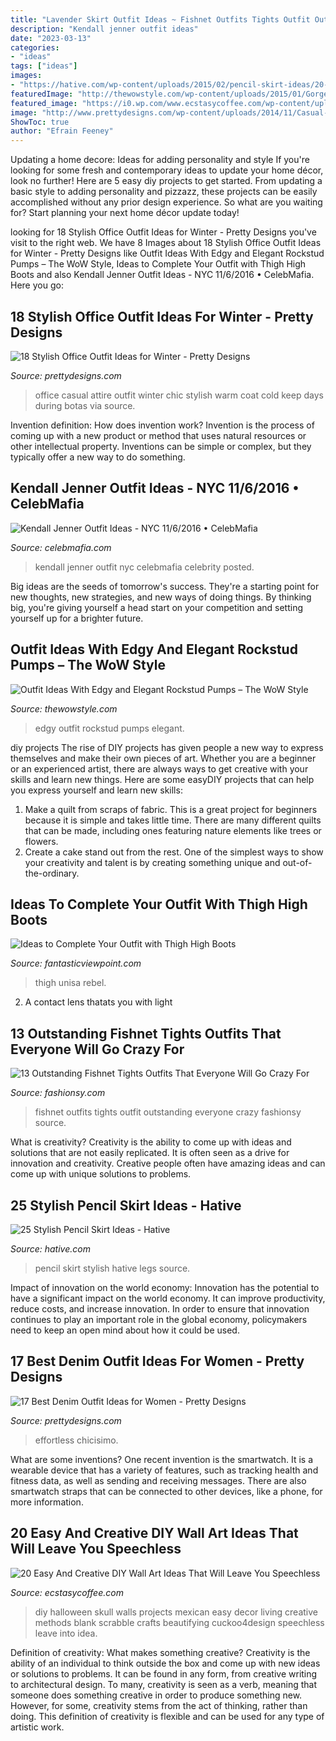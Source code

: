 ```yaml
---
title: "Lavender Skirt Outfit Ideas ~ Fishnet Outfits Tights Outfit Outstanding Everyone Crazy Fashionsy Source"
description: "Kendall jenner outfit ideas"
date: "2023-03-13"
categories:
- "ideas"
tags: ["ideas"]
images:
- "https://hative.com/wp-content/uploads/2015/02/pencil-skirt-ideas/20-stylish-pencil-skirt-ideas.jpg"
featuredImage: "http://thewowstyle.com/wp-content/uploads/2015/01/Gorgeous-Edgy-Look..jpg"
featured_image: "https://i0.wp.com/www.ecstasycoffee.com/wp-content/uploads/2016/09/DIY-skull-wall-art.jpg"
image: "http://www.prettydesigns.com/wp-content/uploads/2014/11/Casual-Chic-Office-Attire.jpg"
ShowToc: true
author: "Efrain Feeney"
---
```



Updating a home decore: Ideas for adding personality and style
If you're looking for some fresh and contemporary ideas to update your home décor, look no further! Here are 5 easy diy projects to get started. From updating a basic style to adding personality and pizzazz, these projects can be easily accomplished without any prior design experience. So what are you waiting for? Start planning your next home décor update today!

	

		
looking for 18 Stylish Office Outfit Ideas for Winter - Pretty Designs you've visit to the right web. We have 8 Images about 18 Stylish Office Outfit Ideas for Winter - Pretty Designs like Outfit Ideas With Edgy and Elegant Rockstud Pumps – The WoW Style, Ideas to Complete Your Outfit with Thigh High Boots and also Kendall Jenner Outfit Ideas - NYC 11/6/2016 • CelebMafia. Here you go:
		
    
## 18 Stylish Office Outfit Ideas For Winter - Pretty Designs

<img loading=lazy src="http://www.prettydesigns.com/wp-content/uploads/2014/11/Casual-Chic-Office-Attire.jpg" onerror="this.onerror=null;this.src='https://tse2.mm.bing.net/th?id=OIP.cabFuytA7dGgmt2omhOHNgHaK2&amp;pid=15.1';" alt="18 Stylish Office Outfit Ideas for Winter - Pretty Designs">

_Source: prettydesigns.com_

>office casual attire outfit winter chic stylish warm coat cold keep days during botas via source. 

	

Invention definition: How does invention work?
Invention is the process of coming up with a new product or method that uses natural resources or other intellectual property. Inventions can be simple or complex, but they typically offer a new way to do something.

    
## Kendall Jenner Outfit Ideas - NYC 11/6/2016 • CelebMafia

<img loading=lazy src="https://celebmafia.com/wp-content/uploads/2016/11/kendall-jenner-outfit-ideas-nyc-11-6-2016-11.jpg" onerror="this.onerror=null;this.src='https://tse1.mm.bing.net/th?id=OIP.GHCw2BVZnqW8UZHPDwVQkgHaLi&amp;pid=15.1';" alt="Kendall Jenner Outfit Ideas - NYC 11/6/2016 • CelebMafia">

_Source: celebmafia.com_

>kendall jenner outfit nyc celebmafia celebrity posted. 

	

Big ideas are the seeds of tomorrow's success. They're a starting point for new thoughts, new strategies, and new ways of doing things. By thinking big, you're giving yourself a head start on your competition and setting yourself up for a brighter future.

    
## Outfit Ideas With Edgy And Elegant Rockstud Pumps – The WoW Style

<img loading=lazy src="http://thewowstyle.com/wp-content/uploads/2015/01/Gorgeous-Edgy-Look..jpg" onerror="this.onerror=null;this.src='https://tse2.mm.bing.net/th?id=OIP.2-eomSoQPN6F7zGrcqrjEAHaLG&amp;pid=15.1';" alt="Outfit Ideas With Edgy and Elegant Rockstud Pumps – The WoW Style">

_Source: thewowstyle.com_

>edgy outfit rockstud pumps elegant. 

	

diy projects
The rise of DIY projects has given people a new way to express themselves and make their own pieces of art. Whether you are a beginner or an experienced artist, there are always ways to get creative with your skills and learn new things. Here are some easyDIY projects that can help you express yourself and learn new skills:
1) Make a quilt from scraps of fabric. This is a great project for beginners because it is simple and takes little time. There are many different quilts that can be made, including ones featuring nature elements like trees or flowers.
2) Create a cake stand out from the rest. One of the simplest ways to show your creativity and talent is by creating something unique and out-of-the-ordinary.

    
## Ideas To Complete Your Outfit With Thigh High Boots

<img loading=lazy src="https://www.fantasticviewpoint.com/wp-content/uploads/2013/11/unisa-black-daphnea-over-the-kneelook-main-single.jpg" onerror="this.onerror=null;this.src='https://tse4.mm.bing.net/th?id=OIP.Nw4ZmFW7Hf7JNexDfasqyQHaK3&amp;pid=15.1';" alt="Ideas to Complete Your Outfit with Thigh High Boots">

_Source: fantasticviewpoint.com_

>thigh unisa rebel. 

	

2. A contact lens thatats you with light

    
## 13 Outstanding Fishnet Tights Outfits That Everyone Will Go Crazy For

<img loading=lazy src="http://fashionsy.com/wp-content/uploads/2017/04/fishnet-tights-outfit-1-1.jpg" onerror="this.onerror=null;this.src='https://tse1.mm.bing.net/th?id=OIP.k2yI-2Nm89X9ROg0XhcYUgHaLk&amp;pid=15.1';" alt="13 Outstanding Fishnet Tights Outfits That Everyone Will Go Crazy For">

_Source: fashionsy.com_

>fishnet outfits tights outfit outstanding everyone crazy fashionsy source. 

	

What is creativity?
Creativity is the ability to come up with ideas and solutions that are not easily replicated. It is often seen as a drive for innovation and creativity. Creative people often have amazing ideas and can come up with unique solutions to problems.

    
## 25 Stylish Pencil Skirt Ideas - Hative

<img loading=lazy src="https://hative.com/wp-content/uploads/2015/02/pencil-skirt-ideas/20-stylish-pencil-skirt-ideas.jpg" onerror="this.onerror=null;this.src='https://tse2.mm.bing.net/th?id=OIP.7IN0Qo0iO0QWzoOsBO62OAHaKX&amp;pid=15.1';" alt="25 Stylish Pencil Skirt Ideas - Hative">

_Source: hative.com_

>pencil skirt stylish hative legs source. 

	

Impact of innovation on the world economy:
Innovation has the potential to have a significant impact on the world economy. It can improve productivity, reduce costs, and increase innovation. In order to ensure that innovation continues to play an important role in the global economy, policymakers need to keep an open mind about how it could be used.

    
## 17 Best Denim Outfit Ideas For Women - Pretty Designs

<img loading=lazy src="http://www.prettydesigns.com/wp-content/uploads/2014/05/Denim-Jumpsuit-Outfit-Idea.jpg" onerror="this.onerror=null;this.src='https://tse1.mm.bing.net/th?id=OIP.jUDjqMexAa4Z6qCje935sQHaKI&amp;pid=15.1';" alt="17 Best Denim Outfit Ideas for Women - Pretty Designs">

_Source: prettydesigns.com_

>effortless chicisimo. 

	

What are some inventions?
One recent invention is the smartwatch. It is a wearable device that has a variety of features, such as tracking health and fitness data, as well as sending and receiving messages. There are also smartwatch straps that can be connected to other devices, like a phone, for more information.

    
## 20 Easy And Creative DIY Wall Art Ideas That Will Leave You Speechless

<img loading=lazy src="https://i0.wp.com/www.ecstasycoffee.com/wp-content/uploads/2016/09/DIY-skull-wall-art.jpg" onerror="this.onerror=null;this.src='https://tse3.mm.bing.net/th?id=OIP.PFbWMQtR5nAiCjZckOa2YgHaLD&amp;pid=15.1';" alt="20 Easy And Creative DIY Wall Art Ideas That Will Leave You Speechless">

_Source: ecstasycoffee.com_

>diy halloween skull walls projects mexican easy decor living creative methods blank scrabble crafts beautifying cuckoo4design speechless leave into idea. 

	

Definition of creativity: What makes something creative?
Creativity is the ability of an individual to think outside the box and come up with new ideas or solutions to problems. It can be found in any form, from creative writing to architectural design. To many, creativity is seen as a verb, meaning that someone does something creative in order to produce something new. However, for some, creativity stems from the act of thinking, rather than doing. This definition of creativity is flexible and can be used for any type of artistic work.

